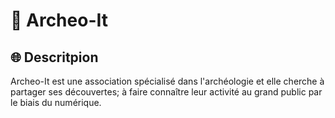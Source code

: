 # 🍯 Archeo-It

## 🌐 Descritpion 
Archeo-It est une association spécialisé dans l'archéologie et elle cherche à partager ses découvertes; à faire connaître leur activité au grand public par le biais du numérique.
